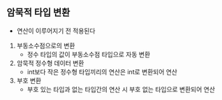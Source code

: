 ## 암묵적 타입 변환
- 연산이 이루어지기 전 적용된다
1. 부동소수점으로의 변환
	- 정수 타입의 값이 부동소수점 타입으로 자동 변환
2. 암묵적 정수형 데이터 변환
	- int보다 작은 정수형 타입끼리의 연산은 int로 변환되어 연산
3. 부호 변환
	- 부호 있는 타입과 없는 타입간의 연산 시 부호 없는 타입으로 변환되어 연산
